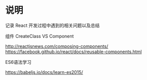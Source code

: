 # 说明
记录 React 开发过程中遇到的相关问题以及总结


组件 CreateClass VS Component

http://reactjsnews.com/composing-components/
https://facebook.github.io/react/docs/reusable-components.html


ES6语法学习

https://babeljs.io/docs/learn-es2015/
